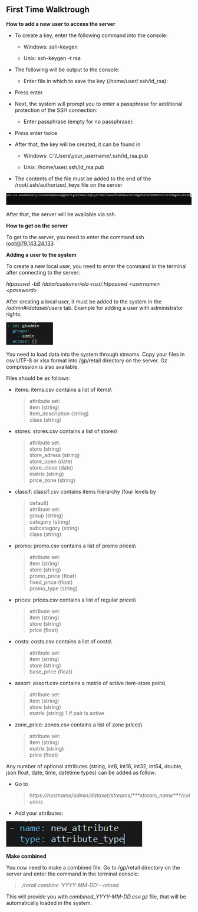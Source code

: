 ## First Time Walktrough

**How to add a new user to access the server**

-   To create a key, enter the following command into the console:

    -   Windows: ssh-keygen

    -   Unix: ssh-keygen -t rsa

-   The following will be output to the console:

    -   Enter file in which to save the key (/home/user/.ssh/id_rsa):

-   Press enter

-   Next, the system will prompt you to enter a passphrase for
     additional protection of the SSH connection:

    -   Enter passphrase (empty for no passphrase):

-   Press enter twice

-   After that, the key will be created, it can be found in

    -   Windows: C:\\Users\\your_username/.ssh/id_rsa.pub

    -   Unix: /home/user/.ssh/id_rsa.pub

-   The contents of the file must be added to the end of the
     /root/.ssh/authorized_keys file on the server

![](./image34.png)

After that, the server will be available via ssh.

**How to get on the server**

To get to the server, you need to enter the command ssh
root@79.143.24.133

**Adding a user to the system**

To create a new local user, you need to enter the command in the
terminal after connecting to the server:

*htpasswd -bB /data/customer/ola-rust/.htpasswd \<username\>
\<password\>*

After creating a local user, it must be added to the system in the
*/admin#/dataset/users* tab. Example for adding a user with
administrator rights:

![](./image17.png)

You need to load data into the system through streams. Copy your files
in csv UTF-8 or xlsx format into /gp/retail directory on the server. Gz
compression is also available.

Files should be as follows:

-   items: items.csv contains a list of items\
    > attribute set:\
    > item (string)\
    > item_description (string)\
    > class (string)

-   stores: stores.csv contains a list of stores\
    > attribute set:\
    > store (string)\
    > store_adress (string)\
    > store_open (date)\
    > store_close (date)\
    > matrix (string)\
    > price_zone (string)

-   classif: classif.csv contains items hierarchy (four levels by
    > default)\
    > attribute set:\
    > group (string)\
    > category (string)\
    > subcategory (string)\
    > class (string)

-   promo: promo.csv contains a list of promo prices\
    > attribute set:\
    > item (string)\
    > store (string)\
    > promo_price (float)\
    > fixed_price (float)\
    > promo_type (string)

-   prices: prices.csv contains a list of regular prices\
    > attribute set:\
    > item (string)\
    > store (string)\
    > price (float)

-   costs: costs.csv contains a list of costs\
    > attribute set:\
    > item (string)\
    > store (string)\
    > base_price (float)

-   assort: assort.csv contains a matrix of active item-store pairs\
    > attribute set:\
    > item (string)\
    > store (string)\
    > matrix (string) 1 if pair is active

-   zone_price: zones.csv contains a list of zone prices\
    > attribute set:\
    > item (string)\
    > matrix (string)\
    > price (float)

Any number of optional attributes (string, int8, int16, int32, int64,
double, json float, date, time, datetime types) can be added as follow:

-   Go to
    > *https://hostname/admin/dataset/streams/\*\*\*stream_name\*\*\*/columns*

-   Add your attributes:

![](./image35.png)

**Make combined**

You now need to make a combined file. Go to /gp/retail directory on the
server and enter the command in the terminal console:

> *./retail combine 'YYYY-MM-DD'--reload*

This will provide you with *combined_YYYY-MM-DD.csv.gz* file, that will
be automatically loaded in the system.
